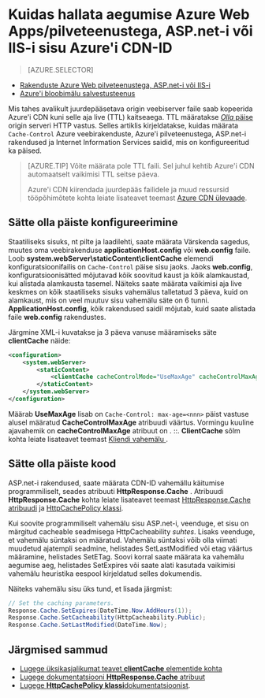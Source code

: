 <properties
 pageTitle="Azure'i CDN Azure Web Apps/pilveteenustega ja ASP.net-i IIS-i sisu aegumise haldamine | Microsoft Azure'i"
 description="Kirjeldab, kuidas hallata pilvepõhise teenuse sisu Azure'i CDN möödumist"
 services="cdn"
 documentationCenter=".NET"
 authors="camsoper"
 manager="erikre"
 editor=""/>
<tags
 ms.service="cdn"
 ms.workload="media"
 ms.tgt_pltfrm="na"
 ms.devlang="dotnet"
 ms.topic="article"
 ms.date="09/19/2016"
 ms.author="casoper"/>

# <a name="how-to-manage-expiration-of-azure-web-appscloud-services-aspnet-or-iis-content-in-azure-cdn"></a>Kuidas hallata aegumise Azure Web Apps/pilveteenustega, ASP.net-i või IIS-i sisu Azure'i CDN-ID

> [AZURE.SELECTOR]
- [Rakenduste Azure Web pilveteenustega, ASP.net-i või IIS-i](cdn-manage-expiration-of-cloud-service-content.md)
- [Azure'i bloobimälu salvestusteenus](cdn-manage-expiration-of-blob-content.md)

Mis tahes avalikult juurdepääsetava origin veebiserver faile saab kopeerida Azure'i CDN kuni selle aja live (TTL) kaitseaega.  TTL määratakse [ *Olla* päise](http://www.w3.org/Protocols/rfc2616/rfc2616-sec14.html#sec14.9) origin serveri HTTP vastus.  Selles artiklis kirjeldatakse, kuidas määrata `Cache-Control` Azure veebirakenduste, Azure'i pilveteenustega, ASP.net-i rakendused ja Internet Information Services saidid, mis on konfigureeritud ka päised.

>[AZURE.TIP] Võite määrata pole TTL faili.  Sel juhul kehtib Azure'i CDN automaatselt vaikimisi TTL seitse päeva.
>
>Azure'i CDN kiirendada juurdepääs failidele ja muud ressursid tööpõhimõtete kohta leiate lisateavet teemast [Azure CDN ülevaade](./cdn-overview.md).

## <a name="setting-cache-control-headers-in-configuration"></a>Sätte olla päiste konfigureerimine

Staatiliseks sisuks, nt pilte ja laadilehti, saate määrata Värskenda sagedus, muutes oma veebirakenduse **applicationHost.config** või **web.config** faile.  Loob **system.webServer\staticContent\clientCache** elemendi konfiguratsioonifailis on `Cache-Control` päise sisu jaoks. Jaoks **web.config**, konfiguratsioonisätted mõjutavad kõik soovitud kaust ja kõik alamkaustad, kui alistada alamkausta tasemel.  Näiteks saate määrata vaikimisi aja live keskmes on kõik staatiliseks sisuks vahemälus talletatud 3 päeva, kuid on alamkaust, mis on veel muutuv sisu vahemälu säte on 6 tunni.  **ApplicationHost.config**, kõik rakendused saidil mõjutab, kuid saate alistada faile **web.config** rakendustes.

Järgmine XML-i kuvatakse ja 3 päeva vanuse määramiseks säte **clientCache** näide:  

```xml
<configuration>
    <system.webServer>
        <staticContent>
            <clientCache cacheControlMode="UseMaxAge" cacheControlMaxAge="3.00:00:00" />
        </staticContent>
    </system.webServer>
</configuration>
```

Määrab **UseMaxAge** lisab on `Cache-Control: max-age=<nnn>` päist vastuse alusel määratud **CacheControlMaxAge** atribuudi väärtus. Vormingu kuuline ajavahemik on **cacheControlMaxAge** atribuut on <days>. <hours>:<min>:<sec>. **ClientCache** sõlm kohta leiate lisateavet teemast [Kliendi vahemälu <clientCache> ](http://www.iis.net/ConfigReference/system.webServer/staticContent/clientCache).  

## <a name="setting-cache-control-headers-in-code"></a>Sätte olla päiste kood

ASP.net-i rakendused, saate määrata CDN-ID vahemällu käitumise programmiliselt, seades atribuuti **HttpResponse.Cache** . Atribuudi **HttpResponse.Cache** kohta leiate lisateavet teemast [HttpResponse.Cache atribuudi](http://msdn.microsoft.com/library/system.web.httpresponse.cache.aspx) ja [HttpCachePolicy klassi](http://msdn.microsoft.com/library/system.web.httpcachepolicy.aspx).  

Kui soovite programmiliselt vahemälu sisu ASP.net-i, veenduge, et sisu on märgitud cacheable seadmisega HttpCacheability *suhtes*. Lisaks veenduge, et vahemälu süntaksi on määratud. Vahemälu süntaksi võib olla viimati muudetud ajatempli seadmine, helistades SetLastModified või etag väärtus määramine, helistades SetETag. Soovi korral saate määrata ka vahemälu aegumise aeg, helistades SetExpires või saate alati kasutada vaikimisi vahemälu heuristika eespool kirjeldatud selles dokumendis.  

Näiteks vahemälu sisu üks tund, et lisada järgmist:  

```csharp
// Set the caching parameters.
Response.Cache.SetExpires(DateTime.Now.AddHours(1));
Response.Cache.SetCacheability(HttpCacheability.Public);
Response.Cache.SetLastModified(DateTime.Now);
```

## <a name="next-steps"></a>Järgmised sammud

- [Lugege üksikasjalikumat teavet **clientCache** elementide kohta](http://www.iis.net/ConfigReference/system.webServer/staticContent/clientCache)
- [Lugege dokumentatsiooni **HttpResponse.Cache** atribuut](http://msdn.microsoft.com/library/system.web.httpresponse.cache.aspx) 
- [Lugege **HttpCachePolicy klassi**dokumentatsioonist](http://msdn.microsoft.com/library/system.web.httpcachepolicy.aspx).  
